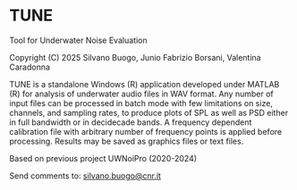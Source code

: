 # TUNE
Tool for Underwater Noise Evaluation

Copyright (C) 2025 Silvano Buogo, Junio Fabrizio Borsani, Valentina Caradonna

TUNE is a standalone Windows (R) application developed under MATLAB (R) for analysis of underwater audio files in WAV format.
Any number of input files can be processed in batch mode with few limitations on size, channels,
and sampling rates, to produce plots of SPL as well as PSD either in full bandwidth or in 
decidecade bands. 
A frequency dependent calibration file with arbitrary number of frequency points is applied before processing.
Results may be saved as graphics files or text files.

Based on previous project UWNoiPro (2020-2024)

Send comments to: silvano.buogo@cnr.it
